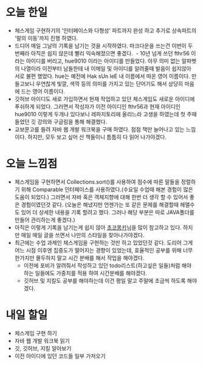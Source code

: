 오늘 한일
=========
- 체스게임 구현하기의 '인터페이스와 다형성' 파트까지 완성 하고 추가로 상속파트의 '말의 이동'까지 진행 하였다.
- 드디어 매일 그날의 기록을 남기는 것을 시작하였다. 마크다운을 쓰는건 이번이 두번째라 아직은 쉽지 않은데 빨리 익숙해졌으면 좋겠다.
  - 10년 넘게 쓰던 fthr56 이라는 아이디를 버리고, hue9010  이라는 아이디를 만들었다. 아무 의미 없는 알파벳의 나열이라 이전부터 남들한테 내 이메일 및 아이디를 알려줄때 발음이 쉽지않아 서로 불편 했었다. hue는 예전에 Hak sUn leE 내 이름에서 따온 영어 이름이다. 만들고보니 우연찮게 빛깔, 색깍 등의 의미를 가지고 있는 단어기도 해서 상당히 마음에 드는 영어 이름이다.
- 깃허브 아이디도 새로 가입하면서 현재 작업하고 있던 체스게임도 새로운 아이디에 푸쉬하게 되었다. 그러면서 작성자가 이전 아이디인 fthr56과 현재 아이디인 hue9010 이렇게 두개나 있다보니 레파지토리에 올리느라 고생을 하였는데 첫 주때 들었던 깃 강의와 구글링을 통해 해결했다.
- 교보문고를 들려 자바 웹 개발 워크북을 구매 하였다. 점점 책만 늘어나고 있는 느낌이다. 하지만, 모두 보고 싶어 산 책들이니 틈틈히 다 읽어 나가야겠다.

오늘 느낌점
=========
- 체스게임을 구현하면서 Collections.sort()를 사용하여 점수에 따른 말들을 정렬하기 위해 Comparable 인터페이스를 사용하였다.(수요일 수업때 해본 경험이 많은 도움이 되었다.) 그러면서 자바 혹은 객체지향에 대해 한번 더 생각 할 수 있어서 좋은 경험이였던것 같다. (오늘은 해냈지만 언젠가는 또 같은 문제를 해결할때 헤맬수도 있어 더 상세한 내용을 기록 할려고 했다. 그러나 해당 부분은 따로 JAVA폴더를 만들어 관리하는게 좋겠다.)
- 아직은 이렇게 기록을 남기는게 쉽지 않아 [초코몽키](https://wayhome25.github.io/)님을 많이 참고하고 있다. 하지만 매일 매일 글을 쓰면서 나만의 스타일을 찾아나가야겠다.
- 최근에는 수업 과제인 체스게임을 구현하는 것만 하고 있었던것 같다. 도리어 그게 어느 시점 이후엔 집중도가 떨어지는 경향이 있었는데, 효율적인 공부를 위해 너무 한가지만 몰두하지 말고 시간 분배를 해서 작업을 해야겠다.
  - 이전에 포비가 알려줘서 작성하고 있던 todo리스트(하고싶은 일들)처럼 해야 하는 일들에도 가중치를 적용 하여 시간분배를 해야겠다.
  - 깃허브 및 지킬도 공부를 해야하는데 이건 평일 말고 주말에 조금씩 하도록 해야겠다.

내일 할일
=========
- 체스게임 구현 하기
- 자바 웹 개발 워크북 읽기
- 깃, 깃허브, 지킬 알아보기
- 이전 아이디에 있던 코드들 일부 가저오기
